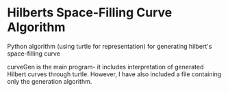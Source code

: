 # Hilberts Space-Filling Curve Algorithm
Python algorithm (using turtle for representation) for generating hilbert's space-filling curve

curveGen is the main program- it includes interpretation of generated Hilbert curves through turtle. However, I have also included a file containing only the generation algorithm.
